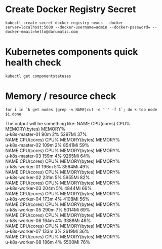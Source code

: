 # Create Docker Registry Secret
```
kubectl create secret docker-registry nexus --docker-server=localhost:5000 --docker-username=admin --docker-password= --docker-email=hello@darumatic.com
```

# Kubernetes components quick health check
```
kubectl get componentstatuses
```

# Memory / resource check
```
for i in `k get nodes |grep -v NAME|cut -d ' ' -f 1`; do k top node $i;done
```
The output will be something like:
NAME              CPU(cores)   CPU%      MEMORY(bytes)   MEMORY%  
u-k8s-master-01   90m          2%        5297Mi          37%      
NAME              CPU(cores)   CPU%      MEMORY(bytes)   MEMORY%  
u-k8s-master-02   109m         2%        8541Mi          59%      
NAME              CPU(cores)   CPU%      MEMORY(bytes)   MEMORY%  
u-k8s-master-03   159m         4%        9265Mi          64%      
NAME              CPU(cores)   CPU%      MEMORY(bytes)   MEMORY%  
u-k8s-worker-01   196m         5%        3564Mi          49%      
NAME              CPU(cores)   CPU%      MEMORY(bytes)   MEMORY%  
u-k8s-worker-02   231m         5%        5955Mi          82%      
NAME              CPU(cores)   CPU%      MEMORY(bytes)   MEMORY%  
u-k8s-worker-03   204m         5%        4844Mi          66%      
NAME              CPU(cores)   CPU%      MEMORY(bytes)   MEMORY%  
u-k8s-worker-04   173m         4%        4108Mi          56%      
NAME              CPU(cores)   CPU%      MEMORY(bytes)   MEMORY%  
u-k8s-worker-05   290m         7%        5014Mi          69%      
NAME              CPU(cores)   CPU%      MEMORY(bytes)   MEMORY%  
u-k8s-worker-06   164m         4%        3388Mi          46%      
NAME              CPU(cores)   CPU%      MEMORY(bytes)   MEMORY%  
u-k8s-worker-07   133m         3%        2619Mi          36%      
NAME              CPU(cores)   CPU%      MEMORY(bytes)   MEMORY%  
u-k8s-worker-08   186m         4%        5500Mi          76%    
